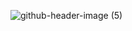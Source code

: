 ![github-header-image (5)](https://github.com/prashanti-ps/prashanti-ps/assets/78148121/8d491665-09b0-40d2-983b-61e0f90e73ea)
